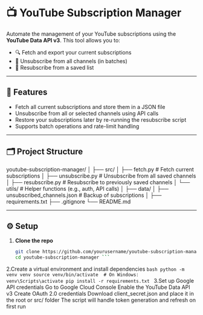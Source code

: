 # 📺 YouTube Subscription Manager

Automate the management of your YouTube subscriptions using the **YouTube Data API v3**. This tool allows you to:

- 🔍 Fetch and export your current subscriptions  
- 🔄 Unsubscribe from all channels (in batches)  
- 🔁 Resubscribe from a saved list  

---

## 🚀 Features

- Fetch all current subscriptions and store them in a JSON file  
- Unsubscribe from all or selected channels using API calls  
- Restore your subscriptions later by re-running the resubscribe script  
- Supports batch operations and rate-limit handling  

---

## 🗂 Project Structure

youtube-subscription-manager/
│
├── src/
│ ├── fetch.py # Fetch current subscriptions
│ ├── unsubscribe.py # Unsubscribe from all saved channels
│ ├── resubscribe.py # Resubscribe to previously saved channels
│ └── utils/ # Helper functions (e.g., auth, API calls)
│
├── data/
│ ├── unsubscribed_channels.json # Backup of subscriptions
│
├── requirements.txt
├── .gitignore
└── README.md


---

## ⚙️ Setup

1. **Clone the repo**  
   ```bash
   git clone https://github.com/yourusername/youtube-subscription-manager.git
   cd youtube-subscription-manager ```

2.Create a virtual environment and install dependencies
	```bash
	python -m venv venv
	source venv/bin/activate  # On Windows: venv\Scripts\activate
	pip install -r requirements.txt
	```
3.Set up Google API credentials
	Go to Google Cloud Console
	Enable the YouTube Data API v3
	Create OAuth 2.0 credentials
	Download client_secret.json and place it in the root or src/ folder
	The script will handle token generation and refresh on first run
